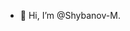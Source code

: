 - 👋 Hi, I’m @Shybanov-M.

<!---
Shybanov-M/Shybanov-M is a ✨ special ✨ repository because its `README.md` (this file) appears on your GitHub profile.
You can click the Preview link to take a look at your changes.
--->
